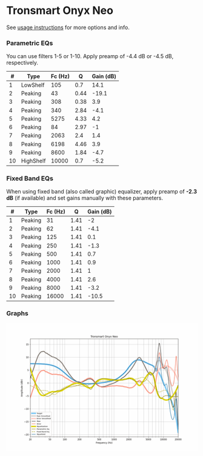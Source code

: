 # Tronsmart Onyx Neo
See [usage instructions](https://github.com/jaakkopasanen/AutoEq#usage) for more options and info.

### Parametric EQs
You can use filters 1-5 or 1-10. Apply preamp of -4.4 dB or -4.5 dB, respectively.

|   # | Type      |   Fc (Hz) |    Q |   Gain (dB) |
|-----|-----------|-----------|------|-------------|
|   1 | LowShelf  |       105 | 0.7  |        14.1 |
|   2 | Peaking   |        43 | 0.44 |       -19.1 |
|   3 | Peaking   |       308 | 0.38 |         3.9 |
|   4 | Peaking   |       340 | 2.84 |        -4.1 |
|   5 | Peaking   |      5275 | 4.33 |         4.2 |
|   6 | Peaking   |        84 | 2.97 |        -1   |
|   7 | Peaking   |      2063 | 2.4  |         1.4 |
|   8 | Peaking   |      6198 | 4.46 |         3.9 |
|   9 | Peaking   |      8600 | 1.84 |        -4.7 |
|  10 | HighShelf |     10000 | 0.7  |        -5.2 |

### Fixed Band EQs
When using fixed band (also called graphic) equalizer, apply preamp of **-2.3 dB** (if available) and set gains manually with these parameters.

|   # | Type    |   Fc (Hz) |    Q |   Gain (dB) |
|-----|---------|-----------|------|-------------|
|   1 | Peaking |        31 | 1.41 |        -2   |
|   2 | Peaking |        62 | 1.41 |        -4.1 |
|   3 | Peaking |       125 | 1.41 |         0.1 |
|   4 | Peaking |       250 | 1.41 |        -1.3 |
|   5 | Peaking |       500 | 1.41 |         0.7 |
|   6 | Peaking |      1000 | 1.41 |         0.9 |
|   7 | Peaking |      2000 | 1.41 |         1   |
|   8 | Peaking |      4000 | 1.41 |         2.6 |
|   9 | Peaking |      8000 | 1.41 |        -3.2 |
|  10 | Peaking |     16000 | 1.41 |       -10.5 |

### Graphs
![](./Tronsmart%20Onyx%20Neo.png)
